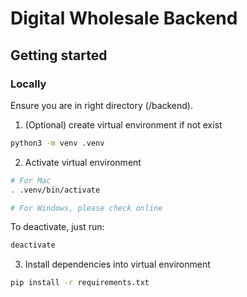 # Digital Wholesale Backend

## Getting started 
### Locally 
Ensure you are in right directory (/backend).
1. (Optional) create virtual environment if not exist
```bash
python3 -m venv .venv
```

2. Activate virtual environment
```bash 
# For Mac
. .venv/bin/activate

# For Windows, please check online
```

To deactivate, just run: 
```bash 
deactivate 
```

3. Install dependencies into virtual environment 
```bash
pip install -r requirements.txt
```